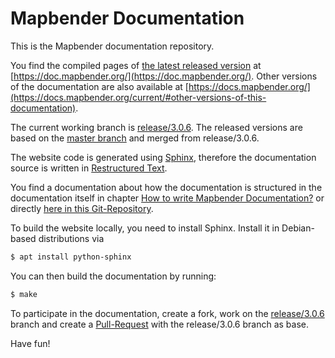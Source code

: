 # Mapbender Documentation

This is the Mapbender documentation repository.

You find the compiled pages of [the latest released version](https://github.com/mapbender/mapbender-documentation/releases) at [https://doc.mapbender.org/](https://doc.mapbender.org/). Other versions of the documentation are also available at [https://docs.mapbender.org/](https://docs.mapbender.org/current/#other-versions-of-this-documentation).

The current working branch is [release/3.0.6](https://github.com/mapbender/mapbender-documentation/tree/release/3.0.6). The released versions are based on the [master branch](https://github.com/mapbender/mapbender-documentation/tree/master) and merged from release/3.0.6.

The website code is generated using [Sphinx](http://sphinx-doc.org/), therefore the documentation source is written in [Restructured Text](http://sphinx-doc.org/rest.html).

You find a documentation about how the documentation is structured in the documentation itself in chapter [How to write Mapbender Documentation?](http://doc.mapbender.org/en/book/development/documentation_howto.html) or directly [here in this Git-Repository](https://github.com/mapbender/mapbender-documentation/blob/master/en/book/development/documentation_howto.rst).


To build the website locally, you need to install Sphinx. Install it in Debian-based distributions via

```bash
$ apt install python-sphinx
```

You can then build the documentation by running:

```bash
$ make
```

To participate in the documentation, create a fork, work on the [release/3.0.6](https://github.com/mapbender/mapbender-documentation/tree/release/3.0.6) branch and create a [Pull-Request](https://help.github.com/articles/about-pull-requests/) with the release/3.0.6 branch as base.


Have fun!
